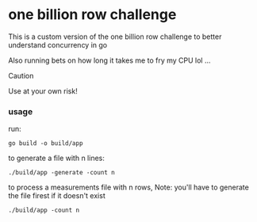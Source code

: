 # one billion row challenge

This is a custom version of the one billion row challenge to better understand concurrency in go

Also running bets on how long it takes me to fry my CPU lol ...

> [!CAUTION]
> Use at your own risk!

### usage
run:
```Shell
go build -o build/app
```

to generate a file with n lines:
```Shell
./build/app -generate -count n
```

to process a measurements file with n rows, Note: you'll have to generate the file firest if it doesn't exist
```Shell
./build/app -count n
```


